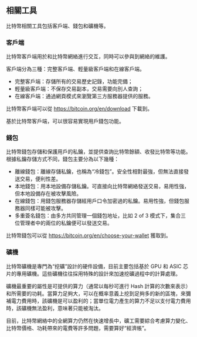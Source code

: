 ## 相關工具

比特幣相關工具包括客戶端、錢包和礦機等。

### 客戶端

比特幣客戶端用於和比特幣網絡進行交互，同時可以參與到網絡的維護。

客戶端分為三種：完整客戶端、輕量級客戶端和在線客戶端。

* 完整客戶端：存儲所有的交易歷史記錄，功能完備；
* 輕量級客戶端：不保存交易副本，交易需要向別人查詢；
* 在線客戶端：通過網頁模式來瀏覽第三方服務器提供的服務。

比特幣客戶端可以從 https://bitcoin.org/en/download 下載到。

基於比特幣客戶端，可以很容易實現用戶錢包功能。

### 錢包

比特幣錢包存儲和保護用戶的私鑰，並提供查詢比特幣餘額、收發比特幣等功能。根據私鑰存儲方式不同，錢包主要分為以下幾種：

* 離線錢包：離線存儲私鑰，也稱為“冷錢包”。安全性相對最強，但無法直接發送交易，便利性差。
* 本地錢包：用本地設備存儲私鑰。可直接向比特幣網絡發送交易，易用性強，但本地設備存在被攻擊風險。
* 在線錢包：用錢包服務器存儲經用戶口令加密過的私鑰。易用性強，但錢包服務器同樣可能被攻擊。
* 多重簽名錢包：由多方共同管理一個錢包地址，比如 2 of 3 模式下，集合三位管理者中的兩位的私鑰便可以發送交易。

比特幣錢包可以從 https://bitcoin.org/en/choose-your-wallet 獲取到。

### 礦機

比特幣礦機是專門為“挖礦”設計的硬件設備，目前主要包括基於 GPU 和 ASIC 芯片的專用礦機。這些礦機往往採用特殊的設計來加速挖礦過程中的計算處理。

礦機最重要的屬性是可提供的算力（通常以每秒可進行 Hash 計算的次數來表示）和所需要的功耗。當算力足夠大，可以在概率意義上挖到足夠多的新的區塊，來彌補電力費用時，該礦機是可以盈利的；當單位電力產生的算力不足以支付電力費用時，該礦機無法盈利，意味著只能被淘汰。

目前，比特幣網絡中的全網算力仍然在快速增長中，礦工需要綜合考慮算力變化、比特幣價格、功耗帶來的電費等許多問題，需要算好“經濟帳”。

